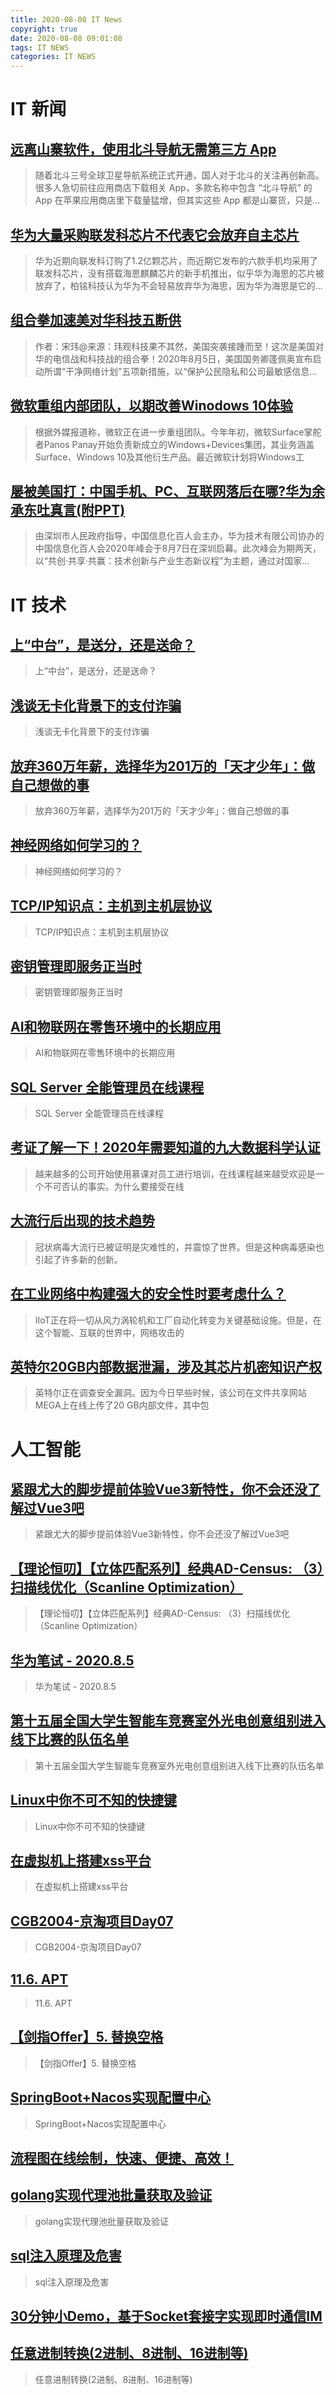```yaml
---
title: 2020-08-08 IT News
copyright: true
date: 2020-08-08 09:01:08
tags: IT NEWS
categories: IT NEWS
---
```

# IT 新闻 
 ## [远离山寨软件，使用北斗导航无需第三方 App](http://mp.weixin.qq.com/s?src=11&timestamp=1596848404&ver=2509&signature=6TPO90uOZM5A4VmXukrHHhtspm5fTPaolRgEDCG7Y***XUeBjJpvNiRjwS1pPxu9weMJlsYDxDX0z9ttkPMpfh5XvigzmU5mkNNzdKDmj9TvhUxC7ZZTaXaAhH8BX3Wd&new=1)
 > 随着北斗三号全球卫星导航系统正式开通，国人对于北斗的关注再创新高。很多人急切前往应用商店下载相关 App，多款名称中包含 “北斗导航” 的 App 在苹果应用商店里下载量猛增，但其实这些 App 都是山寨货，只是...
 ## [华为大量采购联发科芯片不代表它会放弃自主芯片](http://mp.weixin.qq.com/s?src=11&timestamp=1596848404&ver=2509&signature=MTwJWJEt1xWlax1QdjKiDRIWNREXDIxwrCVkduKcXcU*Z9g9Va5pJuge3PPPhgzcA5SvekZpHds-juDgNJ*Bzowy88jlamcx-9WIBr1wPnpdVzpmrrTGJLrF2KoZWK1v&new=1)
 > 华为近期向联发科订购了1.2亿颗芯片，而近期它发布的六款手机均采用了联发科芯片，没有搭载海思麒麟芯片的新手机推出，似乎华为海思的芯片被放弃了，柏铭科技认为华为不会轻易放弃华为海思，因为华为海思是它的...
 ## [组合拳加速美对华科技五断供](http://mp.weixin.qq.com/s?src=11&timestamp=1596848404&ver=2509&signature=GOj2R2m2uluIyrAKdXYVXxOggGZ7-UAwmxMqUuI1oYR-0VjZt*VBjLKgzH8o3clgbL9aR4yL-m*XeNs8k6FQVyPnlVNQxNC1j1jrzSNcVzrhtxNOQ3U2rah3QzADwW2X&new=1)
 > 作者：宋玮@来源：玮观科技果不其然，美国突袭接踵而至！这次是美国对华的电信战和科技战的组合拳！2020年8月5日，美国国务卿蓬佩奥宣布启动所谓“干净网络计划”五项新措施，以“保护公民隐私和公司最敏感信息...
 ## [微软重组内部团队，以期改善Winodows 10体验](http://mp.weixin.qq.com/s?src=11&timestamp=1596848404&ver=2509&signature=*EBlD4CjyYV5QpZVQOfJ8Q-rJI4Y9pqYz5p2zOXtYnCsC4Dr34hpirPVT7rdBwuus4TWfU00KxSRJxiRWkFWMHZ-PtYmxZ-jQgRFPA2L7RuWaweZd30nhBXGGl5XHx0H&new=1)
 > 根据外媒报道称，微软正在进一步重组团队。今年年初，微软Surface掌舵者Panos Panay开始负责新成立的Windows+Devices集团，其业务涵盖Surface、Windows 10及其他衍生产品。最近微软计划将Windows工
 ## [屡被美国打：中国手机、PC、互联网落后在哪?华为余承东吐真言(附PPT)](http://mp.weixin.qq.com/s?src=11&timestamp=1596848404&ver=2509&signature=5AXZuIma9Bj39g7EyhJXV7fK**A39VlUquPit70rkgxDtmdMCVKmFk*NIhPqXagnSEweBC13GAcehwmKByaJbNYH*B4BZ9FqU3PLZcYaXq2gdHPGKbSc8FmsWtoThoNn&new=1)
 > 由深圳市人民政府指导，中国信息化百人会主办，华为技术有限公司协办的中国信息化百人会2020年峰会于8月7日在深圳启幕。此次峰会为期两天，以“共创·共享·共赢：技术创新与产业生态新议程”为主题，通过对国家...
# IT 技术 
 ## [上“中台”，是送分，还是送命？](http://developer.51cto.com/art/202008/623239.htm)
 > 上“中台”，是送分，还是送命？
 ## [浅谈无卡化背景下的支付诈骗](http://netsecurity.51cto.com/art/202008/623169.htm)
 > 浅谈无卡化背景下的支付诈骗
 ## [放弃360万年薪，选择华为201万的「天才少年」：做自己想做的事](http://news.51cto.com/art/202008/623156.htm)
 > 放弃360万年薪，选择华为201万的「天才少年」：做自己想做的事
 ## [神经网络如何学习的？](http://ai.51cto.com/art/202008/623155.htm)
 > 神经网络如何学习的？
 ## [TCP/IP知识点：主机到主机层协议](http://network.51cto.com/art/202008/623114.htm)
 > TCP/IP知识点：主机到主机层协议
 ## [密钥管理即服务正当时](http://netsecurity.51cto.com/art/202008/623170.htm)
 > 密钥管理即服务正当时
 ## [AI和物联网在零售环境中的长期应用](http://iot.51cto.com/art/202008/623171.htm)
 > AI和物联网在零售环境中的长期应用
 ## [SQL Server 全能管理员在线课程](http://fellow.51cto.com/art/202008/622833.htm?qd=51ctojrzd)
 > SQL Server 全能管理员在线课程
 ## [考证了解一下！2020年需要知道的九大数据科学认证](http://bigdata.51cto.com/art/202008/623313.htm)
 > 越来越多的公司开始使用慕课对员工进行培训，在线课程越来越受欢迎是一个不可否认的事实。为什么要接受在线
 ## [大流行后出现的技术趋势](http://news.51cto.com/art/202008/623312.htm)
 > 冠状病毒大流行已被证明是灾难性的，并震惊了世界。但是这种病毒感染也引起了许多新的创新。
 ## [在工业网络中构建强大的安全性时要考虑什么？](http://iot.51cto.com/art/202008/623311.htm)
 > IIoT正在将一切从风力涡轮机和工厂自动化转变为关键基础设施。但是，在这个智能、互联的世界中，网络攻击的
 ## [英特尔20GB内部数据泄漏，涉及其芯片机密知识产权](http://netsecurity.51cto.com/art/202008/623310.htm)
 > 英特尔正在调查安全漏洞。因为今日早些时候，该公司在文件共享网站MEGA上在线上传了20 GB内部文件，其中包
# 人工智能 
 ## [紧跟尤大的脚步提前体验Vue3新特性，你不会还没了解过Vue3吧](https://blog.csdn.net/l_ppp/article/details/107820234)
 > 紧跟尤大的脚步提前体验Vue3新特性，你不会还没了解过Vue3吧
 ## [【理论恒叨】【立体匹配系列】经典AD-Census: （3）扫描线优化（Scanline Optimization）](https://blog.csdn.net/rs_lys/article/details/107825411)
 > 【理论恒叨】【立体匹配系列】经典AD-Census: （3）扫描线优化（Scanline Optimization）
 ## [华为笔试 - 2020.8.5](https://blog.csdn.net/MAN_Sue/article/details/107825569)
 > 华为笔试 - 2020.8.5
 ## [第十五届全国大学生智能车竞赛室外光电创意组别进入线下比赛的队伍名单](https://blog.csdn.net/zhuoqingjoking97298/article/details/107821855)
 > 第十五届全国大学生智能车竞赛室外光电创意组别进入线下比赛的队伍名单
 ## [Linux中你不可不知的快捷键](https://blog.csdn.net/weixin_44024993/article/details/107809676)
 > Linux中你不可不知的快捷键
 ## [在虚拟机上搭建xss平台](https://blog.csdn.net/weixin_45663905/article/details/107808632)
 > 在虚拟机上搭建xss平台
 ## [CGB2004-京淘项目Day07](https://blog.csdn.net/qq_16804847/article/details/107806742)
 > CGB2004-京淘项目Day07
 ## [11.6. APT](https://blog.csdn.net/weixin_43510203/article/details/107822414)
 > 11.6. APT
 ## [【剑指Offer】5. 替换空格](https://blog.csdn.net/weixin_43469680/article/details/107807940)
 > 【剑指Offer】5. 替换空格
 ## [SpringBoot+Nacos实现配置中心](https://blog.csdn.net/pzjtian/article/details/107804346)
 > SpringBoot+Nacos实现配置中心
 ## [流程图在线绘制，快速、便捷、高效！](https://blog.csdn.net/qq_43328313/article/details/107783796)
 > 
 ## [golang实现代理池批量获取及验证](https://blog.csdn.net/qq_36269019/article/details/107813170)
 > golang实现代理池批量获取及验证
 ## [sql注入原理及危害](https://blog.csdn.net/qq_41679358/article/details/107763069)
 > sql注入原理及危害
 ## [30分钟小Demo，基于Socket套接字实现即时通信IM](https://blog.csdn.net/qq_40881680/article/details/107805310)
 > 
 ## [任意进制转换(2进制、8进制、16进制等)](https://blog.csdn.net/qq_45034708/article/details/107822641)
 > 任意进制转换(2进制、8进制、16进制等)

    